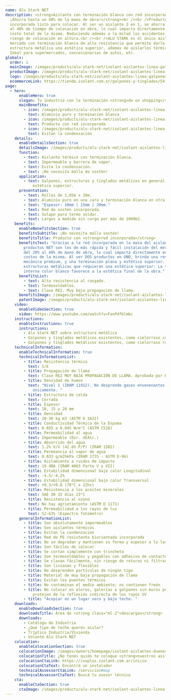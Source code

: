 ```yaml
---
name: Alu Stark NET
description: <strong>Aislante con terminación blanca con red incorporada.
  ¡Ahorra hasta un 40% de la mano de obra!</strong><br /><br />Producto con red
  incorporada listo para colocar. Al ser un aislante 2 en 1, se ahorra del 20%
  al 40% de tiempo de colocación en obra, lo cual impacta directamente en el
  costo total de la misma. Reduciendo además a la mitad los accidentes por
  riesgo de colocación en altura.<br /><br />ALU STARK es el único aislante del
  mercado con terminación blanca de alta resistencia que permite darle a tu
  estructura metálica una estética superior, además de aislarlos térmicamente.
  Ideal para supermercados, concesionarias de autos, etc.
globals:
  order: 1
  mainImage: /images/products/alu-stark-net/isolant-aislantes-linea-galpones-y-tinglados-alu-stark-net-imagen.jpg
  productImage: /images/products/alu-stark-net/isolant-aislantes-linea-galpones-y-tinglados-alu-stark-net-producto-rollo.png
  logo: /images/products/alu-stark-net/isolant-aislantes-linea-galpones-y-tinglados-alu-stark-net-logo.png
  ecommerceLink: https://tienda.isolant.com.ar/galpones-y-tinglados/54-alu-stark-10-net.html
page:
  - hero:
      enableHero: true
      slogan: Tu industria con la terminación <strong>de un shopping</strong>
      mainBenefits:
        - icon: /images/products/alu-stark-net/isolant-aislantes-linea-galpones-y-tinglados-alu-stark-net-beneficio-2.svg
          text: Aluminio puro y terminación blanca
        - icon: /images/products/alu-stark-net/isolant-aislantes-linea-galpones-y-tinglados-alu-stark-net-beneficio-1.svg
          text: Producto con red incorporada
        - icon: /images/products/alu-stark-net/isolant-aislantes-linea-galpones-y-tinglados-alu-stark-net-beneficio-3.svg
          text: Evitan la condensación
    details:
      enableDetailsSection: true
      detailsImage: /images/products/alu-stark-net/isolant-aislantes-linea-galpones-y-tinglados-alu-stark-net-imagen-producto.jpg
      function:
        - text: Aislante térmico con terminación blanca.
        - text: Impermeable y barrera de vapor.
        - text: Evita la condensación.
        - text: ¡No necesita malla de sostén!
      application:
        - text: Galpones, estructuras y tinglados metálicos en general que necesiten una
            estética superior.
      presentation:
        - text: Rollos de 1,05m x 20m.
        - text: Aluminio puro en una cara y terminación blanca en otra.
        - text: "Espesor: 10mm | 15mm | 20mm."
        - text: Red de sostén incorporada.
        - text: Solape para termo soldar.
        - text: Largos a medida sin cargo por más de 1000m2.
    benefits:
      enableBenefitsSection: true
      benefitsSubtitle: ¡No necesita malla sostén!
      benefitsTitle: Producto con <strong>red incorporada</strong>
      benefitsText: "Gracias a la red incorporada en la masa del aislante, nuestros
        productos NET son los de más rápida y fácil instalación del mercado. Ahorran
        del 20% al 40% de mano de obra, lo cual impacta directamente en los tiempos y
        costos de la misma. Al ser DOS productos en UNO, brinda una resistencia
        mecánica premium, y una terminación plana y estética superior. Ideal para
        estructuras metálicas que requieran una estética superior: La terminación
        interna color blanco favorece a la estética final de la obra."
      benefitsList:
        - text: Alta resistencia al rasgado.
        - text: Termosoldables.
        - text: Clase RE2. Muy baja propagación de llama.
      benefitsImage: /images/products/alu-stark-net/isolant-aislantes-linea-galpones-y-tinglados-alu-stark-net-beneficio-exclusivo.jpg
      patentImage: /images/products/alu-stark-net/isolant-aislantes-linea-galpones-y-tinglados-alu-stark-net-patente.png
    video:
      enableVideoSection: true
      video: https://www.youtube.com/watch?v=FanPdfblmbc
    instructions:
      enableInstructions: true
      instructions:
        - Alu Stark NET sobre estructura metálica
        - Galpones y tinglados metálicos existentes, como cielorraso copiando la forma
        - Galpones y tinglados metálicos existentes, como cielorraso recto
    technicalInformation:
      enableTechnicalInformation: true
      technicalInformationList:
        - title: Resistencia térmica
          text: S/E
        - title: Propagación de llama
          text: Clase RE2 MUY BAJA PROPAGACIÓN DE LLAMA. Aprobada por Bomberos Argentina.
        - title: Densidad de humos
          text: "Nivel 1 (IRAM 11912). No desprende gases envenenantes. CO2 + H20 + calor
            únicamente. "
        - title: Estructura de celda
          text: Cerrada
        - title: Espesor
          text: 10, 15 y 20 mm
        - title: Densidad
          text: 20-30 kg m3 (ASTM D 1622)
        - title: Conductividad Térmica de la Espuma
          text: 0.035 a 0.045 W/m°C (ASTM C518)
        - title: Permeabilidad al agua
          text: Impermeable (Dir. UEAtc.)
        - title: Absorción del agua
          text: 1.2% V/V (42.6% P/P) (IRAM 1582)
        - title: Permeancia al vapor de agua
          text: 0.033 g/m2hkPa (IRAM 1735 - ASTM E-96)
        - title: Aislamiento a ruidos de impacto
          text: 19 dBA (IRAM 4063 Parte V y VII)
        - title: Estabilidad dimensional bajo calor Longitudinal
          text: -4.5/-4.2%
        - title: Estabilidad dimensional bajo calor Transversal
          text: +0.3/+0.8 (70°C x 22hs)
        - title: Resistencia a los aceites minerales
          text: SAE 30 15 días 23°C
        - title: Resistencia al ozono
          text: No hay agrietamiento (ASTM D 1171)
        - title: Permeabilidad a los rayos de luz
          text: 52-63% (Espectro fotómetro)
      generalInformationList:
        - title: Son absolutamente impermeables
        - title: Son aislantes térmicos
        - title: Evitan la condensación
        - title: Red de PE resistente biorientada incorporada
        - title: No se degradan y mantienen su forma y espesor a lo largo del tiempo
        - title: Son fáciles de colocar
        - title: Se cortan simplemente con trincheta
        - title: Son termosoldables y pegables con adhesivo de contacto
        - title: Se clavan fácilmente, sin riesgo de roturas ni filtraciones
        - title: Son livianas y flexibles
        - title: No desprenden partículas de ningún tipo
        - title: Material de muy baja propagación de llama
        - title: Evitan los puentes térmicos
        - title: No contaminan el medio ambiente; no contienen freón
        - title: No colocar en aleros, galerías o galpones sin muros perimetrales que
            protejan de la reflexión indirecta de los rayos UV
        - title: "Acopiar en un lugar seco y bajo techo. "
    downloads:
      enableDownloadsSection: true
      downloadsTitle: Área de <strong class="ml-2">descargas</strong>
      downloads:
        - Catálogo de Industria
        - ¿Qué tipo de techo querés aislar?
        - Tríptico Industria/Vivienda
        - Volante Alu Stark NET
    colocation:
      enableColocationSection: true
      colocationImage: /images/owners/homepage/isolant-aislantes-duenos-e-inquilinos-isoplus-colocation.jpg
      colocationTitle: ¿No tenés quién te coloque <strong>nuestros aislantes?</strong>
      colocationCtaLink: https://isoplus.isolant.com.ar/inicio
      colocationCtaText: Encontrá un instalador
      technicalAssessorCtaLink: /servicios#map
      technicalAssessorCtaText: Buscá tu asesor técnico
    cta:
      enableCtaSection: true
      ctaImage: /images/products/alu-stark-net/isolant-aislantes-linea-galpones-y-tinglados-alu-stark-net-imagen-cta.jpg
---
```

